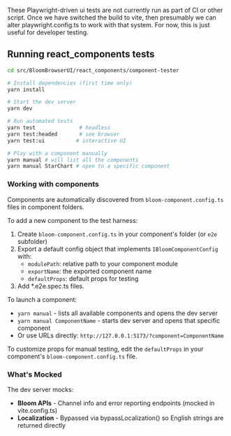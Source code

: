 These Playwright-driven ui tests are not currently run as part of CI or other script. Once we have switched the build to vite, then
presumably we can alter playwright.config.ts to work with that system. For now, this is just useful for developer
testing.

## Running react_components tests

```bash
cd src/BloomBrowserUI/react_components/component-tester

# Install dependencies (first time only)
yarn install

# Start the dev server
yarn dev

# Run automated tests
yarn test              # headless
yarn test:headed       # see browser
yarn test:ui          # interactive UI

# Play with a component manually
yarn manual # will list all the components
yarn manual StarChart # open to a specific component
```

### Working with components

Components are automatically discovered from `bloom-component.config.ts` files in component folders.

To add a new component to the test harness:
1. Create `bloom-component.config.ts` in your component's folder (or `e2e` subfolder)
2. Export a default config object that implements `IBloomComponentConfig` with:
   - `modulePath`: relative path to your component module
   - `exportName`: the exported component name
   - `defaultProps`: default props for testing
3. Add *.e2e.spec.ts files.

To launch a component:
- `yarn manual` - lists all available components and opens the dev server
- `yarn manual ComponentName` - starts dev server and opens that specific component
- Or use URLs directly: `http://127.0.0.1:5173/?component=ComponentName`

To customize props for manual testing, edit the `defaultProps` in your component's `bloom-component.config.ts` file.

### What's Mocked

The dev server mocks:
- **Bloom APIs** - Channel info and error reporting endpoints (mocked in vite.config.ts)
- **Localization** - Bypassed via bypassLocalization() so English strings are returned directly
